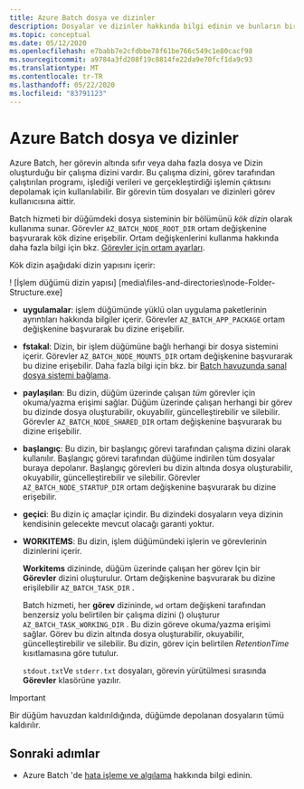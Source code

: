 ```yaml
---
title: Azure Batch dosya ve dizinler
description: Dosyalar ve dizinler hakkında bilgi edinin ve bunların bir geliştirme açısından Azure Batch iş akışında nasıl kullanıldığını öğrenin.
ms.topic: conceptual
ms.date: 05/12/2020
ms.openlocfilehash: e7babb7e2cfdbbe78f61be766c549c1e80cacf98
ms.sourcegitcommit: a9784a3fd208f19c8814fe22da9e70fcf1da9c93
ms.translationtype: MT
ms.contentlocale: tr-TR
ms.lasthandoff: 05/22/2020
ms.locfileid: "83791123"
---
```

# <a name="files-and-directories-in-azure-batch"></a>Azure Batch dosya ve dizinler

Azure Batch, her görevin altında sıfır veya daha fazla dosya ve Dizin oluşturduğu bir çalışma dizini vardır. Bu çalışma dizini, görev tarafından çalıştırılan programı, işlediği verileri ve gerçekleştirdiği işlemin çıktısını depolamak için kullanılabilir. Bir görevin tüm dosyaları ve dizinleri görev kullanıcısına aittir.

Batch hizmeti bir düğümdeki dosya sisteminin bir bölümünü *kök dizin* olarak kullanıma sunar. Görevler `AZ_BATCH_NODE_ROOT_DIR` ortam değişkenine başvurarak kök dizine erişebilir. Ortam değişkenlerini kullanma hakkında daha fazla bilgi için bkz. [Görevler için ortam ayarları](jobs-and-tasks.md#environment-settings-for-tasks).

Kök dizin aşağıdaki dizin yapısını içerir:

! [İşlem düğümü dizin yapısı] [media\files-and-directories\node-Folder-Structure.exe]

- **uygulamalar**: işlem düğümünde yüklü olan uygulama paketlerinin ayrıntıları hakkında bilgiler içerir. Görevler `AZ_BATCH_APP_PACKAGE` ortam değişkenine başvurarak bu dizine erişebilir.

- **fstakal**: Dizin, bir işlem düğümüne bağlı herhangi bir dosya sistemini içerir. Görevler `AZ_BATCH_NODE_MOUNTS_DIR` ortam değişkenine başvurarak bu dizine erişebilir. Daha fazla bilgi için bkz. bir [Batch havuzunda sanal dosya sistemi bağlama](virtual-file-mount.md).

- **paylaşılan**: Bu dizin, düğüm üzerinde çalışan *tüm* görevler için okuma/yazma erişimi sağlar. Düğüm üzerinde çalışan herhangi bir görev bu dizinde dosya oluşturabilir, okuyabilir, güncelleştirebilir ve silebilir. Görevler `AZ_BATCH_NODE_SHARED_DIR` ortam değişkenine başvurarak bu dizine erişebilir.

- **başlangıç**: Bu dizin, bir başlangıç görevi tarafından çalışma dizini olarak kullanılır. Başlangıç görevi tarafından düğüme indirilen tüm dosyalar buraya depolanır. Başlangıç görevleri bu dizin altında dosya oluşturabilir, okuyabilir, güncelleştirebilir ve silebilir. Görevler `AZ_BATCH_NODE_STARTUP_DIR` ortam değişkenine başvurarak bu dizine erişebilir.

- **geçici**: Bu dizin iç amaçlar içindir. Bu dizindeki dosyaların veya dizinin kendisinin gelecekte mevcut olacağı garanti yoktur.

- **WORKITEMS**: Bu dizin, işlem düğümündeki işlerin ve görevlerinin dizinlerini içerir.

    **Workitems** dizininde, düğüm üzerinde çalışan her görev Için bir **Görevler** dizini oluşturulur. Ortam değişkenine başvurarak bu dizine erişilebilir `AZ_BATCH_TASK_DIR` .
    
    Batch hizmeti, her **görev** dizininde, `wd` ortam değişkeni tarafından benzersiz yolu belirtilen bir çalışma dizini () oluşturur `AZ_BATCH_TASK_WORKING_DIR` . Bu dizin göreve okuma/yazma erişimi sağlar. Görev bu dizin altında dosya oluşturabilir, okuyabilir, güncelleştirebilir ve silebilir. Bu dizin, görev için belirtilen *RetentionTime* kısıtlamasına göre tutulur.

    `stdout.txt`Ve `stderr.txt` dosyaları, görevin yürütülmesi sırasında **Görevler** klasörüne yazılır.

> [!IMPORTANT]
> Bir düğüm havuzdan kaldırıldığında, düğümde depolanan dosyaların tümü kaldırılır.

## <a name="next-steps"></a>Sonraki adımlar

- Azure Batch 'de [hata işleme ve algılama](error-handling.md) hakkında bilgi edinin.